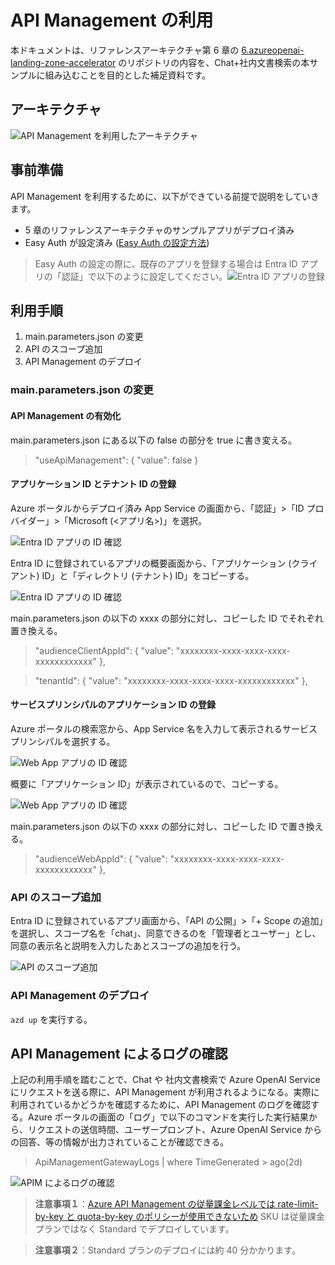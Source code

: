 # API Management の利用

本ドキュメントは、リファレンスアーキテクチャ第 6 章の [6.azureopenai-landing-zone-accelerator](https://github.com/yus04/jp-azureopenai-samples/tree/main/6.azureopenai-landing-zone-accelerator) のリポジトリの内容を、Chat+社内文書検索の本サンプルに組み込むことを目的とした補足資料です。

## アーキテクチャ
![API Management を利用したアーキテクチャ](./assets/apim_arch.png)

## 事前準備
API Management を利用するために、以下ができている前提で説明をしていきます。
- 5 章のリファレンスアーキテクチャのサンプルアプリがデプロイ済み
- Easy Auth が設定済み ([Easy Auth の設定方法](https://learn.microsoft.com/ja-jp/azure/app-service/scenario-secure-app-authentication-app-service))

> Easy Auth の設定の際に、既存のアプリを登録する場合は Entra ID アプリの「認証」で以下のように設定してください。![Entra ID アプリの登録](./assets/entra-id-app-settings.png)

## 利用手順
1. main.parameters.json の変更
1. API のスコープ追加
1. API Management のデプロイ

### main.parameters.json の変更

#### API Management の有効化
main.parameters.json にある以下の false の部分を true に書き変える。
> "useApiManagement": {
    "value": false
}

#### アプリケーション ID とテナント ID の登録
Azure ポータルからデプロイ済み App Service の画面から、「認証」>「ID プロバイダー」>「Microsoft (<アプリ名>)」を選択。

![Entra ID アプリの ID 確認](./assets/apim_arch_deploy_step1.png)

Entra ID に登録されているアプリの概要画面から、「アプリケーション (クライアント) ID」と「ディレクトリ (テナント) ID」をコピーする。

![Entra ID アプリの ID 確認](./assets/apim_arch_deploy_step2.png)

main.parameters.json の以下の xxxx の部分に対し、コピーした ID でそれぞれ置き換える。
> "audienceClientAppId": {
    "value": "xxxxxxxx-xxxx-xxxx-xxxx-xxxxxxxxxxxx"
},

> "tenantId": {
    "value": "xxxxxxxx-xxxx-xxxx-xxxx-xxxxxxxxxxxx"
},

#### サービスプリンシパルのアプリケーション ID の登録
Azure ポータルの検索窓から、App Service 名を入力して表示されるサービスプリンシパルを選択する。

![Web App アプリの ID 確認](./assets/apim_arch_deploy_step3.png)

概要に「アプリケーション ID」が表示されているので、コピーする。

![Web App アプリの ID 確認](./assets/apim_arch_deploy_step4.png)

main.parameters.json の以下の xxxx の部分に対し、コピーした ID で置き換える。

> "audienceWebAppId": {
    "value": "xxxxxxxx-xxxx-xxxx-xxxx-xxxxxxxxxxxx"
},

### API のスコープ追加
Entra ID に登録されているアプリ画面から、「API の公開」>「+ Scope の追加」を選択し、スコープ名を「chat」、同意できるのを「管理者とユーザー」とし、同意の表示名と説明を入力したあとスコープの追加を行う。

![API のスコープ追加](./assets/apim_arch_deploy_step5.png)

### API Management のデプロイ
`azd up` を実行する。

## API Management によるログの確認
上記の利用手順を踏むことで、Chat や 社内文書検索で Azure OpenAI Service にリクエストを送る際に、API Management が利用されるようになる。実際に利用されているかどうかを確認するために、API Management のログを確認する。Azure ポータルの画面の「ログ」で以下のコマンドを実行した実行結果から、リクエストの送信時間、ユーザープロンプト、Azure OpenAI Service からの回答、等の情報が出力されていることが確認できる。

> ApiManagementGatewayLogs | where TimeGenerated > ago(2d)

![APIM によるログの確認](./assets/apim_arch_deploy_step6.png)

> **注意事項１**：[Azure API Management の従量課金レベルでは rate-limit-by-key と quota-by-key のポリシーが使用できないため](https://learn.microsoft.com/ja-jp/azure/api-management/api-management-sample-flexible-throttling#custom-key-based-throttling) SKU は従量課金プランではなく Standard でデプロイしています。

> **注意事項２**：Standard プランのデプロイには約 40 分かかります。


